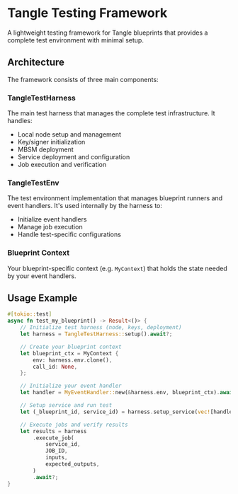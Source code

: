 # Tangle Testing Framework

A lightweight testing framework for Tangle blueprints that provides a complete test environment with minimal setup.

## Architecture

The framework consists of three main components:

### TangleTestHarness

The main test harness that manages the complete test infrastructure. It handles:

- Local node setup and management
- Key/signer initialization
- MBSM deployment
- Service deployment and configuration
- Job execution and verification

### TangleTestEnv

The test environment implementation that manages blueprint runners and event handlers. It's used internally by the harness to:

- Initialize event handlers
- Manage job execution
- Handle test-specific configurations

### Blueprint Context

Your blueprint-specific context (e.g. `MyContext`) that holds the state needed by your event handlers.

## Usage Example

```rust
#[tokio::test]
async fn test_my_blueprint() -> Result<()> {
    // Initialize test harness (node, keys, deployment)
    let harness = TangleTestHarness::setup().await?;

    // Create your blueprint context
    let blueprint_ctx = MyContext {
        env: harness.env.clone(),
        call_id: None,
    };

    // Initialize your event handler
    let handler = MyEventHandler::new(&harness.env, blueprint_ctx).await?;

    // Setup service and run test
    let (_blueprint_id, service_id) = harness.setup_service(vec![handler]).await?;

    // Execute jobs and verify results
    let results = harness
        .execute_job(
            service_id,
            JOB_ID,
            inputs,
            expected_outputs,
        )
        .await?;
}
```
